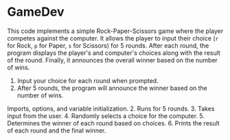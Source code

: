# GameDev

This code implements a simple Rock-Paper-Scissors game where the player competes against the computer. It allows the player to input their choice (`r` for Rock, `p` for Paper, `s` for Scissors) for 5 rounds. After each round, the program displays the player's and computer's choices along with the result of the round. Finally, it announces the overall winner based on the number of wins.


1. Input your choice for each round when prompted.
2. After 5 rounds, the program will announce the winner based on the number of wins.

Imports, options, and variable initialization.
2. Runs for 5 rounds.
3. Takes input from the user.
4.  Randomly selects a choice for the computer.
5. Determines the winner of each round based on choices.
6. Prints the result of each round and the final winner.
